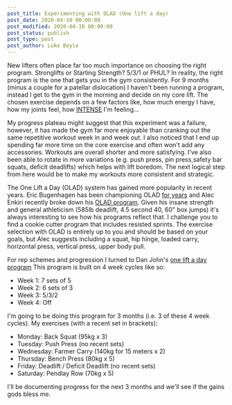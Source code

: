 ```yaml
---
post_title: Experimenting with OLAD (One lift a day)
post_date: 2020-04-10 00:00:00
post_modified: 2020-04-10 00:00:00
post_status: publish
post_type: post
post_author: Luke Boyle
---
```


New lifters often place far too much importance on choosing the right program.
Stronglifts or Starting Strength? 5/3/1 or PHUL? In reality, the right program
is the one that gets you in the gym consistently. For 9 months (minus a couple
for a patellar dislocation) I haven't been running a program, instead I get to
the gym in the morning and decide on my core lift. The chosen exercise depends
on a few factors like, how much energy I have, how my joints feel,
how [INTENSE](https://www.youtube.com/watch?v=s8IfPBA2kkA) I'm feeling...

My progress plateau might suggest that this experiment was a failure, however, it
has made the gym far more enjoyable than cranking out the same repetitive workout
week in and week out. I also noticed that I end up spending far more time on the
core exercise and often won't add any accessories. Workouts are overall shorter and
more satisfying. I've also been able to rotate in more variations (e.g. push press,
pin press,safety bar squats, deficit deadlifts) which helps with lift boredom.
The next logical step from here would be to make my workouts more consistent and strategic.

The One Lift a Day (OLAD) system has gained more popularity in recent years. Eric Bugenhagen
has been championing OLAD [for years](https://youtu.be/gcr4aVLHaXI) and Alec Enkiri
recently broke down his [OLAD program](https://youtu.be/yfWwfEwA1jU). Given his insane
strength and general athleticism (585lb deadlift, 4.5 second 40, 60" box jumps) it's
always interesting to see how his programs reflect that. I challenge you to find a cookie
cutter program that includes resisted sprints. The exercise selection with OLAD is entirely
up to you and should be based on your goals, but Alec suggests including a squat, hip hinge,
loaded carry, horizontal press, vertical press, upper body pull.

For rep schemes and progression I turned to Dan John's
[one lift a day program](https://www.t-nation.com/workouts/one-lift-a-day-program) This
program is built on 4 week cycles like so:

-   Week 1: 7 sets of 5
-   Week 2: 6 sets of 3
-   Week 3: 5/3/2
-   Week 4: Off

I'm going to be doing this program for 3 months (i.e. 3 of these 4 week cycles).
My exercises (with a recent set in brackets):

-   Monday: Back Squat (95kg x 3)
-   Tuesday: Push Press (no recent sets)
-   Wednesday: Farmer Carry (140kg for 15 meters x 2)
-   Thursday: Bench Press (80kg x 5)
-   Friday: Deadlift / Deficit Deadlift (no recent sets)
-   Saturday: Pendlay Row (70kg x 5)

I'll be documenting progress for the next 3 months and we'll see if the gains gods bless me.
